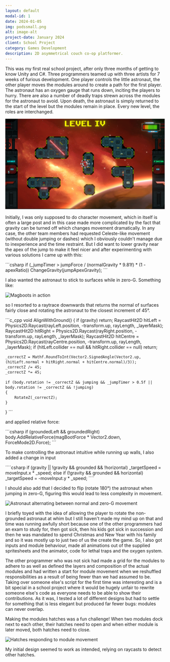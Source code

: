 ```yaml
---
layout: default
modal-id: 1
date: 2024-01-05
img: podssmall.png
alt: image-alt
project-date: January 2024
client: School Project
category: Games Development
description: 2D asymmetrical couch co-op platformer.
---
```


This was my first real school project, after only three months of getting to know Unity and C#. Three programmers teamed up
with three artists for 7 weeks of furious development. One player controls the little astronaut, the other player moves the modules
around to create a path for the first player. The astronaut has an oxygen gauge that runs down, inciting the players to hurry.
There are also a number of deadly traps strewn across the modules for the astronaut to avoid. Upon death, the astronaut is
simply returned to the start of the level but the modules remain in place. Every new level, the roles are interchanged.

![Full screenshot of 2-the-Pods](img/portfolio/Pods/Screenshot.png "Get to the pods!")

Initially, I was only supposed to do character movement, which in itself is often a large post and in this case made more
complicated by the fact that gravity can be turned off which changes movement dramatically. In any case, the other team
members had requested Celeste-like movement (without double jumping or dashes) which I obviously couldn't manage due to
inexperience and the time restraint. But I did want to lower gravity near the apex of the jump to make it feel nicer and
after experimenting with various solutions I came up with this:

´´´csharp
if (_jumpTimer > jumpForce / (normalGravity * 9.81f) * (1 - apexRatio)) ChangeGravity(jumpApexGravity);
´´´

I also wanted the astronaut to stick to surfaces while in zero-G. Something like:

![Magboots in action](img/portfolio/Pods/magboots.gif "Making Kubrick proud!")

so I resorted to a raytrace downwards that returns the normal of surfaces fairly close and rotating the astronaut to the
closest increment of 45&deg;.

´´´c_cpp
void AlignWithGround()
{
    if (gravity) return;
    RaycastHit2D hitLeft = Physics2D.Raycast(rayLeft.position, -transform.up, rayLength, _layerMask);
    RaycastHit2D hitRight = Physics2D.Raycast(rayRight.position, -transform.up, rayLength, _layerMask);
    RaycastHit2D hitCentre = Physics2D.Raycast(rayCentre.position, -transform.up, rayLength, _layerMask);
    if (hitLeft.collider == null && hitRight.collider == null) return;

    _correctZ = Mathf.RoundToInt(Vector2.SignedAngle(Vector2.up, (hitLeft.normal + hitRight.normal + hitCentre.normal)/3));
    _correctZ /= 45;
    _correctZ *= 45;
   
    if (body.rotation != _correctZ && jumping && _jumpTimer > 0.5f || body.rotation != _correctZ && !jumping)
    {
        RotateZ(_correctZ);
    }
}
´´´

and applied relative force:

´´´csharp
if (groundedLeft && groundedRight) body.AddRelativeForce(magBootForce * Vector2.down, ForceMode2D.Force);
´´´

To make controlling the astronaut intuitive while running up walls, I also added a change in input

´´´´csharp
 if (gravity || !gravity && grounded && !horizontal) _targetSpeed = moveInput.x * _speed;
else if (!gravity && grounded && horizontal) _targetSpeed = -moveInput.y * _speed;
´´´´

I should also add that I decided to flip (rotate 180&deg;) the astronaut when jumping in zero-G, figuring this would lead
to less complexity in movement.

![Astronaut alternating between normal and zero-G movement](img/portfolio/Pods/zerograv.gif "Gravity is toggled by the builder player.")

I briefly toyed with the idea of allowing the player to rotate the non-grounded astronaut
at whim but I still haven't made my mind up on that and time was running awfully short because one of the other
programmers had an exam to study for, then got sick, then his kids got sick in succession and then he was mandated to
spend Christmas and New Year with his family and so it was mostly up to just two of us the create the game. So, I also
got inputs and module behaviour, made all animations out of the supplied spritesheets and the animator, code for lethal
traps and the oxygen system.

The other programmer who was not sick had made a grid for the modules to adhere to as well as defined the layers and
composition of the actual modules and had written a start for module movement when we reshuffled responsibilities as a
result of being fewer than we had assumed to be. Taking over someone else's script for the first time was interesting
and is a bit special in a school project where it would be hugely unfair to rewrite someone else's code as everyone
needs to be able to show their contributions. As it was, I tested a lot of different designs but had to settle for
something that is less elegant but produced far fewer bugs: modules can never overlap.

Making the modules hatches was a fun challenge! When two modules dock next to each other, their hatches need to open
and when either module is later moved, both hatches need to close.

![Hatches responding to module movement](img/portfolio/Pods/hatches.gif "Not going to show you any bugs.")

My initial design seemed to work as intended, relying on raycasts to detect other hatches.